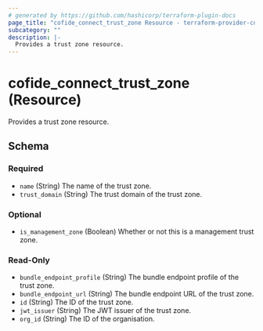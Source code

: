 ```yaml
---
# generated by https://github.com/hashicorp/terraform-plugin-docs
page_title: "cofide_connect_trust_zone Resource - terraform-provider-cofide"
subcategory: ""
description: |-
  Provides a trust zone resource.
---
```


# cofide_connect_trust_zone (Resource)

Provides a trust zone resource.



<!-- schema generated by tfplugindocs -->
## Schema

### Required

- `name` (String) The name of the trust zone.
- `trust_domain` (String) The trust domain of the trust zone.

### Optional

- `is_management_zone` (Boolean) Whether or not this is a management trust zone.

### Read-Only

- `bundle_endpoint_profile` (String) The bundle endpoint profile of the trust zone.
- `bundle_endpoint_url` (String) The bundle endpoint URL of the trust zone.
- `id` (String) The ID of the trust zone.
- `jwt_issuer` (String) The JWT issuer of the trust zone.
- `org_id` (String) The ID of the organisation.
